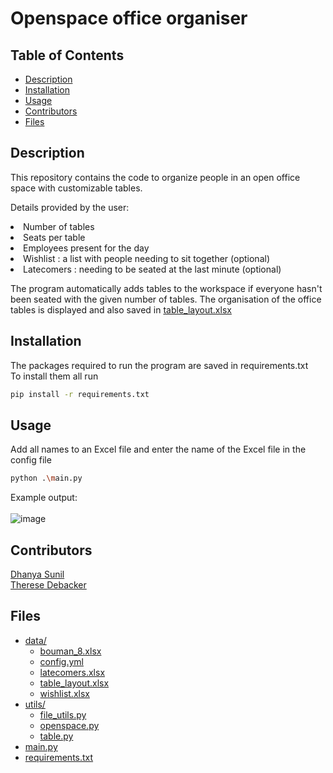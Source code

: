 
# Openspace office organiser 

## Table of Contents  
- [Description](#description)  
- [Installation](#installation)  
- [Usage](#usage)    
- [Contributors](#contributors)  
- [Files](#files)  

## Description

This repository contains the code to organize people in an open office space with customizable tables.

Details provided by the user:<br/>
<li>Number of tables<br/>
<li>Seats per table<br/>
<li>Employees present for the day<br/>
<li>Wishlist : a list with people needing to sit together (optional)<br/>
<li>Latecomers : needing to be seated at the last minute (optional)<br/>

The program automatically adds tables to the workspace if everyone hasn't been seated with the given number of tables. The organisation of the office tables is displayed and also saved in [table_layout.xlsx](./Openspace-office-organiser/data/table_layout.xlsx)

## Installation
The packages required to run the program are saved in requirements.txt<br/>
To install them all run<br/>
```bash
pip install -r requirements.txt
```
## Usage
Add all names to an Excel file and enter the name of the Excel file in the config file<br/>
```bash
python .\main.py
```
Example output:<br/><br/>
![image](https://github.com/user-attachments/assets/e01bce9b-ef3d-4531-9c1d-66ac2511e2d7)

## Contributors
[Dhanya Sunil](https://github.com/dha-code/)<br/>
[Therese Debacker](https://github.com/therese-debacker)

## Files

* [data/](./Openspace-office-organiser/data)
  * [bouman_8.xlsx](./Openspace-office-organiser/data/bouman_8.xlsx)
  * [config.yml](./Openspace-office-organiser/data/config.yml)
  * [latecomers.xlsx](./Openspace-office-organiser/data/latecomers.xlsx)
  * [table_layout.xlsx](./Openspace-office-organiser/data/table_layout.xlsx)
  * [wishlist.xlsx](./Openspace-office-organiser/data/wishlist.xlsx)
* [utils/](./Openspace-office-organiser/utils)
  * [file_utils.py](./Openspace-office-organiser/utils/file_utils.py)
  * [openspace.py](./Openspace-office-organiser/utils/openspace.py)
  * [table.py](./Openspace-office-organiser/utils/table.py)
* [main.py](./Openspace-office-organiser/main.py)
* [requirements.txt](./Openspace-office-organiser/requirements.txt)
